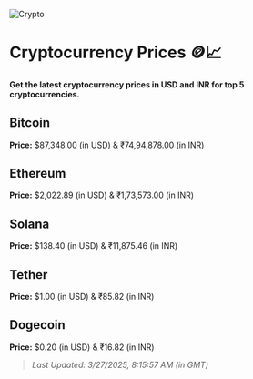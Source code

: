 
![Crypto](https://www.techguide.com.au/wp-content/uploads/2020/11/crypto3.jpeg)

# Cryptocurrency Prices 🪙📈

#### Get the latest cryptocurrency prices in USD and INR for top 5 cryptocurrencies.

## Bitcoin

**Price:** $87,348.00 (in USD) & ₹74,94,878.00 (in INR)

## Ethereum

**Price:** $2,022.89 (in USD) & ₹1,73,573.00 (in INR)

## Solana

**Price:** $138.40 (in USD) & ₹11,875.46 (in INR)

## Tether

**Price:** $1.00 (in USD) & ₹85.82 (in INR)

## Dogecoin

**Price:** $0.20 (in USD) & ₹16.82 (in INR)

> _Last Updated: 3/27/2025, 8:15:57 AM (in GMT)_
